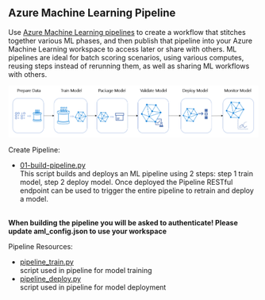## Azure Machine Learning Pipeline

Use [Azure Machine Learning pipelines](https://docs.microsoft.com/en-us/azure/machine-learning/service/how-to-create-your-first-pipeline) to create a workflow that stitches together various ML phases, and then publish that pipeline into your Azure Machine Learning workspace to access later or share with others. ML pipelines are ideal for batch scoring scenarios, using various computes, reusing steps instead of rerunning them, as well as sharing ML workflows with others.

![ML Pipeline](../../../images/pipeline-flow.png)

Create Pipeline:
 - [01-build-pipeline.py](01-build-pipeline.py)
 <br/> This script builds and deploys an ML pipeline using 2 steps: step 1 train model, step 2 deploy model. Once deployed the Pipeline RESTful endpoint can be used to trigger the entire pipeline to retrain and deploy a model.
 
<br/>**When building the pipeline you will be asked to authenticate! Please update aml_config.json to use your workspace**
 
 
 Pipeline Resources:
 - [pipeline_train.py](pipeline_train.py)
 <br/> script used in pipeline for model training
 - [pipeline_deploy.py](pipeline_deploy.py)
 </br> script used in pipeline for model deployment
